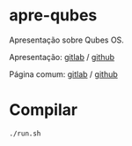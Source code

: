 # apre-qubes

Apresentação sobre Qubes OS.

Apresentação: [gitlab](https://andresmrm.gitlab.io/apre-qubes) / [github](https://andresmrm.github.io/apre-qubes)

Página comum: [gitlab](https://andresmrm.gitlab.io/apre-qubes/pagina.html) / [github](https://andresmrm.github.io/apre-qubes/pagina.html)

# Compilar

	./run.sh
